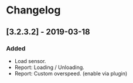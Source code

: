 # Changelog

## [3.2.3.2] - 2019-03-18
### Added
- Load sensor.
- Report: Loading / Unloading.
- Report: Custom overspeed. (enable via plugin)
